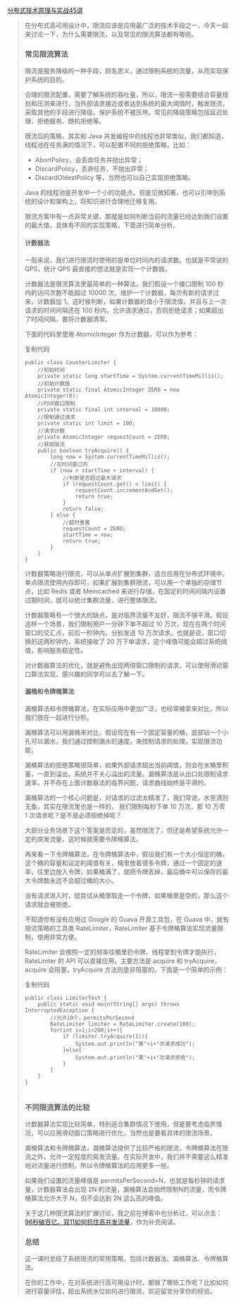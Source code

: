 [分布式技术原理与实战45讲](https://kaiwu.lagou.com/course/courseInfo.htm?courseId=69&sid=20-h5Url-0&buyFrom=2&pageId=1pz4#/detail/pc?id=1944)



> 在分布式高可用设计中，限流应该是应用最广泛的技术手段之一，今天一起来讨论一下，为什么需要限流，以及常见的限流算法都有哪些。
>
> ### 常见限流算法
>
> 限流是服务降级的一种手段，顾名思义，通过限制系统的流量，从而实现保护系统的目的。
>
> 合理的限流配置，需要了解系统的吞吐量，所以，限流一般需要结合容量规划和压测来进行。当外部请求接近或者达到系统的最大阈值时，触发限流，采取其他的手段进行降级，保护系统不被压垮。常见的降级策略包括延迟处理、拒绝服务、随机拒绝等。
>
> 限流后的策略，其实和 Java 并发编程中的线程池非常类似，我们都知道，线程池在任务满的情况下，可以配置不同的拒绝策略，比如：
>
> - AbortPolicy，会丢弃任务并抛出异常；
> - DiscardPolicy，丢弃任务，不抛出异常；
> - DiscardOldestPolicy 等，当然也可以自己实现拒绝策略。
>
> Java 的线程池是开发中一个小的功能点，但是见微知著，也可以引申到系统的设计和架构上，将知识进行合理地迁移复用。
>
> 限流方案中有一点非常关键，那就是如何判断当前的流量已经达到我们设置的最大值，具体有不同的实现策略，下面进行简单分析。
>
> #### 计数器法
>
> 一般来说，我们进行限流时使用的是单位时间内的请求数，也就是平常说的 QPS，统计 QPS 最直接的想法就是实现一个计数器。
>
> 计数器法是限流算法里最简单的一种算法，我们假设一个接口限制 100 秒内的访问次数不能超过 10000 次，维护一个计数器，每次有新的请求过来，计数器加 1。这时候判断，如果计数器的值小于限流值，并且与上一次请求的时间间隔还在 100 秒内，允许请求通过，否则拒绝请求；如果超出了时间间隔，要将计数器清零。
>
> 下面的代码里使用 AtomicInteger 作为计数器，可以作为参考：
>
> 复制代码
>
> ```
> public class CounterLimiter { 
>     //初始时间 
>     private static long startTime = System.currentTimeMillis(); 
>     //初始计数值 
>     private static final AtomicInteger ZERO = new AtomicInteger(0); 
>     //时间窗口限制 
>     private static final int interval = 10000; 
>     //限制通过请求 
>     private static int limit = 100; 
>     //请求计数 
>     private AtomicInteger requestCount = ZERO; 
>     //获取限流 
>     public boolean tryAcquire() { 
>         long now = System.currentTimeMillis(); 
>         //在时间窗口内 
>         if (now < startTime + interval) { 
>             //判断是否超过最大请求 
>             if (requestCount.get() < limit) { 
>                 requestCount.incrementAndGet(); 
>                 return true; 
>             } 
>             return false; 
>         } else { 
>             //超时重置 
>             requestCount = ZERO; 
>             startTime = now; 
>             return true; 
>         } 
>     } 
> } 
> ```
>
> 计数器策略进行限流，可以从单点扩展到集群，适合应用在分布式环境中。单点限流使用内存即可，如果扩展到集群限流，可以用一个单独的存储节点，比如 Redis 或者 Memcached 来进行存储，在固定的时间间隔内设置过期时间，就可以统计集群流量，进行整体限流。
>
> 计数器策略有一个很大的缺点，是对临界流量不友好，限流不够平滑。假设这样一个场景，我们限制用户一分钟下单不超过 10 万次，现在在两个时间窗口的交汇点，前后一秒钟内，分别发送 10 万次请求。也就是说，窗口切换的这两秒钟内，系统接收了 20 万下单请求，这个峰值可能会超过系统阈值，影响服务稳定性。
>
> 对计数器算法的优化，就是避免出现两倍窗口限制的请求，可以使用滑动窗口算法实现，感兴趣的同学可以去了解一下。
>
> #### 漏桶和令牌桶算法
>
> 漏桶算法和令牌桶算法，在实际应用中更加广泛，也经常被拿来对比，所以我们放在一起进行分析。
>
> 漏桶算法可以用漏桶来对比，假设现在有一个固定容量的桶，底部钻一个小孔可以漏水，我们通过控制漏水的速度，来控制请求的处理，实现限流功能。
>
> 漏桶算法的拒绝策略很简单，如果外部请求超出当前阈值，则会在水桶里积蓄，一直到溢出，系统并不关心溢出的流量。漏桶算法是从出口处限制请求速率，并不存在上面计数器法的临界问题，请求曲线始终是平滑的。
>
> 漏桶算法的一个核心问题是，对请求的过滤太精准了，我们常说，水至清则无鱼，其实在限流里也是一样的， 我们限制每秒下单 10 万次，那 10 万零 1 次请求呢？是不是必须拒绝掉呢？
>
> 大部分业务场景下这个答案是否定的，虽然限流了，但还是希望系统允许一定的突发流量，这时候就需要令牌桶算法。
>
> 再来看一下令牌桶算法，在令牌桶算法中，假设我们有一个大小恒定的桶，这个桶的容量和设定的阈值有关，桶里放着很多令牌，通过一个固定的速率，往里边放入令牌，如果桶满了，就把令牌丢掉，最后桶中可以保存的最大令牌数永远不会超过桶的大小。
>
> 当有请求进入时，就尝试从桶里取走一个令牌，如果桶里是空的，那么这个请求就会被拒绝。
>
> 不知道你有没有应用过 Google 的 Guava 开源工具包，在 Guava 中，就有限流策略的工具类 RateLimiter，RateLimiter 基于令牌桶算法实现流量限制，使用非常方便。
>
> RateLimiter 会按照一定的频率往桶里扔令牌，线程拿到令牌才能执行，RateLimter 的 API 可以直接应用，主要方法是 acquire 和 tryAcquire，acquire 会阻塞，tryAcquire 方法则是非阻塞的。下面是一个简单的示例：
>
> 复制代码
>
> ```
> public class LimiterTest { 
>     public static void main(String[] args) throws InterruptedException { 
>         //允许10个，permitsPerSecond 
>         RateLimiter limiter = RateLimiter.create(100); 
>         for(int i=1;i<200;i++){ 
>             if (limiter.tryAcquire(1)){ 
>                 System.out.println("第"+i+"次请求成功"); 
>             }else{ 
>                 System.out.println("第"+i+"次请求拒绝"); 
>             } 
>         } 
>     } 
> } 
>  
> ```
>
> ### 不同限流算法的比较
>
> 计数器算法实现比较简单，特别适合集群情况下使用，但是要考虑临界情况，可以应用滑动窗口策略进行优化，当然也是要看具体的限流场景。
>
> 漏桶算法和令牌桶算法，漏桶算法提供了比较严格的限流，令牌桶算法在限流之外，允许一定程度的突发流量。在实际开发中，我们并不需要这么精准地对流量进行控制，所以令牌桶算法的应用更多一些。
>
> 如果我们设置的流量峰值是 permitsPerSecond=N，也就是每秒钟的请求量，计数器算法会出现 2N 的流量，漏桶算法会始终限制N的流量，而令牌桶算法允许大于 N，但不会达到 2N 这么高的峰值。
>
> 关于这几种限流算法的扩展讨论，我之前在博客中也分析过，可以点击： [96秒破百亿，双11如何抗住高并发流量](https://mp.weixin.qq.com/s?__biz=MzI0ODM4OTc4Mg==&mid=2247483727&idx=1&sn=7bc814e9aca95760e47eea644c9d4558)，作为补充阅读。
>
> ### 总结
>
> 这一课时总结了系统限流的常用策略，包括计数器法、漏桶算法、令牌桶算法。
>
> 在你的工作中，在对系统进行高可用设计时，都做了哪些工作呢？比如如何进行容量评估，超出系统水位如何进行限流，欢迎留言分享你的经验。